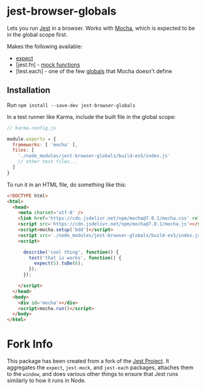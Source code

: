 
# jest-browser-globals

Lets you run [Jest] in a browser. Works with [Mocha], which is expected to be in
the global scope first.

Makes the following available:

- [expect](https://jestjs.io/docs/en/expect)
- [jest.fn] - [mock functions](https://jestjs.io/docs/en/mock-function-api)
- [test.each] - one of the few [globals](https://jestjs.io/docs/en/api) that
  Mocha doesn't define


## Installation

Run `npm install --save-dev jest-browser-globals`

In a test runner like Karma, include the built file in the global scope:

```js
// karma.config.js

module.exports = {
  frameworks: [ 'mocha' ],
  files: [
    './node_modules/jest-browser-globals/build-es5/index.js'
    // other test files...
  ]
}
```

To run it in an HTML file, do something like this:

```html
<!DOCTYPE html>
<html>
  <head>
    <meta charset='utf-8' />
    <link href='https://cdn.jsdelivr.net/npm/mocha@7.0.1/mocha.css' rel='stylesheet' />
    <script src='https://cdn.jsdelivr.net/npm/mocha@7.0.1/mocha.js'></script>
    <script>mocha.setup('bdd')</script>
    <script src='./node_modules/jest-browser-globals/build-es5/index.js'></script>
    <script>

      describe('cool thing', function() {
        test('that is works', function() {
          expect(5).toBe(6);
        });
      });

    </script>
  </head>
  <body>
    <div id='mocha'></div>
    <script>mocha.run()</script>
  </body>
</html>
```


# Fork Info

This package has been created from a fork of the [Jest Project]. It aggregates
the `expect`, `jest-mock`, and `jest-each` packages, attaches them to the
`window`, and does various other things to ensure that Jest runs similarly to
how it runs in Node. 


[Jest]: https://jestjs.io/
[Mocha]: https://mochajs.org/
[Jest Project]: https://github.com/facebook/jest
